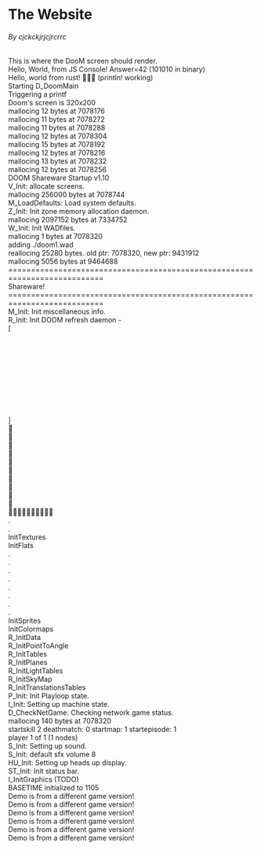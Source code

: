 # The Website
###### By cjckckjrjcjrcrrc






<div class="container">
      <canvas id="screen" width="640" height="400" tabindex="0">This is where the DooM screen should render.</canvas>
      <span>&nbsp;</span>
      <div id="output"><span class="log">Hello, World, from JS Console! Answer=42 (101010 in binary)</span><br><span class="log">Hello, world from rust! 🦀🦀🦀 (println! working)</span><br><span class="stdout">Starting D_DoomMain</span><br><span class="stdout">Triggering a printf</span><br><span class="stdout">Doom's screen is 320x200</span><br><span class="log">mallocing 12 bytes at 7078176</span><br><span class="log">mallocing 11 bytes at 7078272</span><br><span class="log">mallocing 11 bytes at 7078288</span><br><span class="log">mallocing 12 bytes at 7078304</span><br><span class="log">mallocing 15 bytes at 7078192</span><br><span class="log">mallocing 12 bytes at 7078216</span><br><span class="log">mallocing 13 bytes at 7078232</span><br><span class="log">mallocing 12 bytes at 7078256</span><br><span class="stdout">                            DOOM Shareware Startup v1.10                           </span><br><span class="stdout">V_Init: allocate screens.</span><br><span class="log">mallocing 256000 bytes at 7078744</span><br><span class="stdout">M_LoadDefaults: Load system defaults.</span><br><span class="stdout">Z_Init: Init zone memory allocation daemon. </span><br><span class="log">mallocing 2097152 bytes at 7334752</span><br><span class="stdout">W_Init: Init WADfiles.</span><br><span class="log">mallocing 1 bytes at 7078320</span><br><span class="stdout"> adding ./doom1.wad</span><br><span class="log">reallocing 25280 bytes. old ptr: 7078320, new ptr: 9431912</span><br><span class="log">mallocing 5056 bytes at 9464688</span><br><span class="stdout">===========================================================================</span><br><span class="stdout">                                Shareware!</span><br><span class="stdout">===========================================================================</span><br><span class="stdout">M_Init: Init miscellaneous info.</span><br><span class="stdout">R_Init: Init DOOM refresh daemon - </span><br><span class="stdout">[</span><br><span class="stdout"> </span><br><span class="stdout"> </span><br><span class="stdout"> </span><br><span class="stdout"> </span><br><span class="stdout"> </span><br><span class="stdout"> </span><br><span class="stdout"> </span><br><span class="stdout"> </span><br><span class="stdout"> </span><br><span class="stdout"> </span><br><span class="stdout">         ]</span><br><span class="stdout"></span><br><span class="stdout"></span><br><span class="stdout"></span><br><span class="stdout"></span><br><span class="stdout"></span><br><span class="stdout"></span><br><span class="stdout"></span><br><span class="stdout"></span><br><span class="stdout"></span><br><span class="stdout"></span><br><span class="stdout"></span><br><span class="stdout">.</span><br><span class="stdout">.</span><br><span class="stdout">InitTextures</span><br><span class="stdout">InitFlats</span><br><span class="stdout">.</span><br><span class="stdout">.</span><br><span class="stdout">.</span><br><span class="stdout">.</span><br><span class="stdout">.</span><br><span class="stdout">.</span><br><span class="stdout">.</span><br><span class="stdout">.</span><br><span class="stdout">InitSprites</span><br><span class="stdout">InitColormaps</span><br><span class="stdout">R_InitData</span><br><span class="stdout">R_InitPointToAngle</span><br><span class="stdout">R_InitTables</span><br><span class="stdout">R_InitPlanes</span><br><span class="stdout">R_InitLightTables</span><br><span class="stdout">R_InitSkyMap</span><br><span class="stdout">R_InitTranslationsTables</span><br><span class="stdout">P_Init: Init Playloop state.</span><br><span class="stdout">I_Init: Setting up machine state.</span><br><span class="stdout">D_CheckNetGame: Checking network game status.</span><br><span class="log">mallocing 140 bytes at 7078320</span><br><span class="stdout">startskill 2  deathmatch: 0  startmap: 1  startepisode: 1</span><br><span class="stdout">player 1 of 1 (1 nodes)</span><br><span class="stdout">S_Init: Setting up sound.</span><br><span class="stderr">S_Init: default sfx volume 8</span><br><span class="stdout">HU_Init: Setting up heads up display.</span><br><span class="stdout">ST_Init: Init status bar.</span><br><span class="log">I_InitGraphics (TODO)</span><br><span class="log">BASETIME initialized to 1105</span><br><span class="stderr">Demo is from a different game version!</span><br><span class="stderr">Demo is from a different game version!</span><br><span class="stderr">Demo is from a different game version!</span><br><span class="stderr">Demo is from a different game version!</span><br><span class="stderr">Demo is from a different game version!</span><br><span class="stderr">Demo is from a different game version!</span><br></div>
    </div>
    






